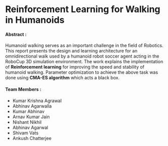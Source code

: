 # Reinforcement Learning for Walking in Humanoids

#### Abstract :

Humanoid walking serves as an important challenge in the field of Robotics. This report presents the design and learning architecture for an omnidirectional walk used by a humanoid robot soccer agent acting in the RoboCup 3D simulation environment. The work explains the implementation of **Reinforcement learning** for improving the speed and stability of humanoid walking. Parameter optimization to achieve the above task was done using **CMA-ES algorithm** which acts a black box.

#### Team Members :
- Kumar Krishna Agrawal
- Abhinav Agarwalla 
- Kumar Abhinav 
- Arnav Kumar Jain 
- Nishant Nikhil 
- Abhinav Agarwal
- Shivam Vats 
- Ankush Chatterjee

